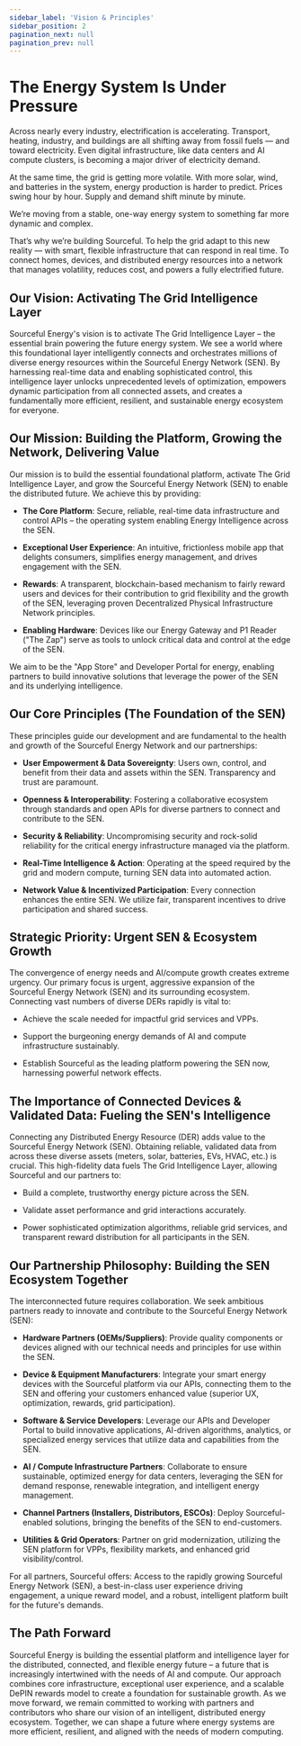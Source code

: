 ```yaml
---
sidebar_label: 'Vision & Principles'
sidebar_position: 2
pagination_next: null
pagination_prev: null
---
```



# The Energy System Is Under Pressure

Across nearly every industry, electrification is accelerating. Transport, heating, industry, and buildings are all shifting away from fossil fuels — and toward electricity. Even digital infrastructure, like data centers and AI compute clusters, is becoming a major driver of electricity demand.

At the same time, the grid is getting more volatile. With more solar, wind, and batteries in the system, energy production is harder to predict. Prices swing hour by hour. Supply and demand shift minute by minute.

We’re moving from a stable, one-way energy system to something far more dynamic and complex.

That’s why we’re building Sourceful. To help the grid adapt to this new reality — with smart, flexible infrastructure that can respond in real time. To connect homes, devices, and distributed energy resources into a network that manages volatility, reduces cost, and powers a fully electrified future.

## Our Vision: Activating The Grid Intelligence Layer

Sourceful Energy's vision is to activate The Grid Intelligence Layer – the essential brain powering the future energy system. We see a world where this foundational layer intelligently connects and orchestrates millions of diverse energy resources within the Sourceful Energy Network (SEN). By harnessing real-time data and enabling sophisticated control, this intelligence layer unlocks unprecedented levels of optimization, empowers dynamic participation from all connected assets, and creates a fundamentally more efficient, resilient, and sustainable energy ecosystem for everyone.

## Our Mission: Building the Platform, Growing the Network, Delivering Value

Our mission is to build the essential foundational platform, activate The Grid Intelligence Layer, and grow the Sourceful Energy Network (SEN) to enable the distributed future. We achieve this by providing:

- **The Core Platform**: Secure, reliable, real-time data infrastructure and control APIs – the operating system enabling Energy Intelligence across the SEN.

- **Exceptional User Experience**: An intuitive, frictionless mobile app that delights consumers, simplifies energy management, and drives engagement with the SEN.

- **Rewards**: A transparent, blockchain-based mechanism to fairly reward users and devices for their contribution to grid flexibility and the growth of the SEN, leveraging proven Decentralized Physical Infrastructure Network principles.

- **Enabling Hardware**: Devices like our Energy Gateway and P1 Reader ("The Zap") serve as tools to unlock critical data and control at the edge of the SEN.

We aim to be the "App Store" and Developer Portal for energy, enabling partners to build innovative solutions that leverage the power of the SEN and its underlying intelligence.

## Our Core Principles (The Foundation of the SEN)

These principles guide our development and are fundamental to the health and growth of the Sourceful Energy Network and our partnerships:

- **User Empowerment & Data Sovereignty**: Users own, control, and benefit from their data and assets within the SEN. Transparency and trust are paramount.

- **Openness & Interoperability**: Fostering a collaborative ecosystem through standards and open APIs for diverse partners to connect and contribute to the SEN.

- **Security & Reliability**: Uncompromising security and rock-solid reliability for the critical energy infrastructure managed via the platform.

- **Real-Time Intelligence & Action**: Operating at the speed required by the grid and modern compute, turning SEN data into automated action.

- **Network Value & Incentivized Participation**: Every connection enhances the entire SEN. We utilize fair, transparent incentives to drive participation and shared success.

## Strategic Priority: Urgent SEN & Ecosystem Growth

The convergence of energy needs and AI/compute growth creates extreme urgency. Our primary focus is urgent, aggressive expansion of the Sourceful Energy Network (SEN) and its surrounding ecosystem. Connecting vast numbers of diverse DERs rapidly is vital to:

- Achieve the scale needed for impactful grid services and VPPs.

- Support the burgeoning energy demands of AI and compute infrastructure sustainably.

- Establish Sourceful as the leading platform powering the SEN now, harnessing powerful network effects.

## The Importance of Connected Devices & Validated Data: Fueling the SEN's Intelligence

Connecting any Distributed Energy Resource (DER) adds value to the Sourceful Energy Network (SEN). Obtaining reliable, validated data from across these diverse assets (meters, solar, batteries, EVs, HVAC, etc.) is crucial. This high-fidelity data fuels The Grid Intelligence Layer, allowing Sourceful and our partners to:

- Build a complete, trustworthy energy picture across the SEN.

- Validate asset performance and grid interactions accurately.

- Power sophisticated optimization algorithms, reliable grid services, and transparent reward distribution for all participants in the SEN.

## Our Partnership Philosophy: Building the SEN Ecosystem Together

The interconnected future requires collaboration. We seek ambitious partners ready to innovate and contribute to the Sourceful Energy Network (SEN):

- **Hardware Partners (OEMs/Suppliers)**: Provide quality components or devices aligned with our technical needs and principles for use within the SEN.

- **Device & Equipment Manufacturers**: Integrate your smart energy devices with the Sourceful platform via our APIs, connecting them to the SEN and offering your customers enhanced value (superior UX, optimization, rewards, grid participation).

- **Software & Service Developers**: Leverage our APIs and Developer Portal to build innovative applications, AI-driven algorithms, analytics, or specialized energy services that utilize data and capabilities from the SEN.

- **AI / Compute Infrastructure Partners**: Collaborate to ensure sustainable, optimized energy for data centers, leveraging the SEN for demand response, renewable integration, and intelligent energy management.

- **Channel Partners (Installers, Distributors, ESCOs)**: Deploy Sourceful-enabled solutions, bringing the benefits of the SEN to end-customers.

- **Utilities & Grid Operators**: Partner on grid modernization, utilizing the SEN platform for VPPs, flexibility markets, and enhanced grid visibility/control.

For all partners, Sourceful offers: Access to the rapidly growing Sourceful Energy Network (SEN), a best-in-class user experience driving engagement, a unique reward model, and a robust, intelligent platform built for the future's demands.

## The Path Forward

Sourceful Energy is building the essential platform and intelligence layer for the distributed, connected, and flexible energy future – a future that is increasingly intertwined with the needs of AI and compute. Our approach combines core infrastructure, exceptional user experience, and a scalable DePIN rewards model to create a foundation for sustainable growth. As we move forward, we remain committed to working with partners and contributors who share our vision of an intelligent, distributed energy ecosystem. Together, we can shape a future where energy systems are more efficient, resilient, and aligned with the needs of modern computing.
